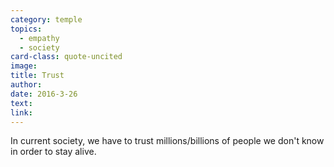 ```yaml
---
category: temple
topics:
  - empathy
  - society
card-class: quote-uncited
image:
title: Trust
author:
date: 2016-3-26
text:
link:
---
```

In current society, we have to trust millions/billions of people we don't know in order to stay alive.
